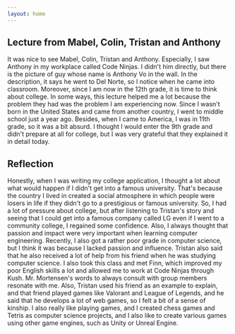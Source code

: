 ```yaml
---
layout: home
---
```

## Lecture from Mabel, Colin, Tristan and Anthony
It was nice to see Mabel, Colin, Tristan and Anthony. Especially, I saw Anthony in my workplace called Code Ninjas. I didn't him directly, but there is the picture of guy whose name is Anthony Vo in the wall. In the description, it says he went to Del Norte, so I notice when he came into classroom. Moreover, since I am now in the 12th grade, it is time to think about college. In some ways, this lecture helped me a lot because the problem they had was the problem I am experiencing now. Since I wasn't born in the United States and came from another country, I went to middle school just a year ago. Besides, when I came to America, I was in 11th grade, so it was a bit absurd. I thought I would enter the 9th grade and didn't prepare at all for college, but I was very grateful that they explained it in detail today.
## Reflection
Honestly, when I was writing my college application, I thought a lot about what would happen if I didn't get into a famous university. That's because the country I lived in created a social atmosphere in which people were losers in life if they didn't go to a prestigious or famous university. So, I had a lot of pressure about college, but after listening to Tristan's story and seeing that I could get into a famous company called LG even if I went to a community college, I regained some confidence. Also, I always thought that passion and impact were very important when learning computer engineering. Recently, I also got a rather poor grade in computer science, but I think it was because I lacked passion and influence. Tristan also said that he also received a lot of help from his friend when he was studying computer science. I also took this class and met Finn, which improved my poor English skills a lot and allowed me to work at Code Ninjas through Kush. Mr. Mortensen's words to always consult with group members resonate with me. Also, Tristan used his friend as an example to explain, and that friend played games like Valorant and League of Legends, and he said that he develops a lot of web games, so I felt a bit of a sense of kinship. I also really like playing games, and I created chess games and Tetris as computer science projects, and I also like to create various games using other game engines, such as Unity or Unreal Engine.
